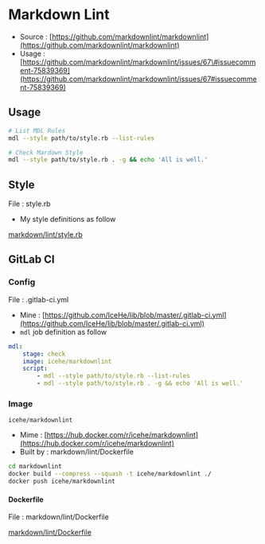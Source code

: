 # Markdown Lint

* Source : [https://github.com/markdownlint/markdownlint](https://github.com/markdownlint/markdownlint)
* Usage : [https://github.com/markdownlint/markdownlint/issues/67\#issuecomment-75839369](https://github.com/markdownlint/markdownlint/issues/67#issuecomment-75839369)

## Usage

```bash
# List MDL Rules
mdl --style path/to/style.rb --list-rules

# Check Mardown Style
mdl --style path/to/style.rb . -g && echo 'All is well.'
```

## Style

File : style.rb

* My style definitions as follow

[markdown/lint/style.rb](https://github.com/IceHe/lib/tree/4e6b7c73229e0e23ff9d6acf7f2ba61d9dacec30/snips/markdown/lint/style.rb)

## GitLab CI

### Config

File : .gitlab-ci.yml

* Mine : [https://github.com/IceHe/lib/blob/master/.gitlab-ci.yml](https://github.com/IceHe/lib/blob/master/.gitlab-ci.yml)
* `mdl` job definition as follow

```yaml
mdl:
    stage: check
    image: icehe/markdownlint
    script:
        - mdl --style path/to/style.rb --list-rules
        - mdl --style path/to/style.rb . -g && echo 'All is well.'
```

### Image

`icehe/markdownlint`

* Mime : [https://hub.docker.com/r/icehe/markdownlint](https://hub.docker.com/r/icehe/markdownlint)
* Built by : markdown/lint/Dockerfile

```bash
cd markdownlint
docker build --compress --squash -t icehe/markdownlint ./
docker push icehe/markdownlint
```

#### Dockerfile

File : markdown/lint/Dockerfile

[markdown/lint/Dockerfile](https://github.com/IceHe/lib/tree/4e6b7c73229e0e23ff9d6acf7f2ba61d9dacec30/snips/markdown/lint/Dockerfile/README.md)

